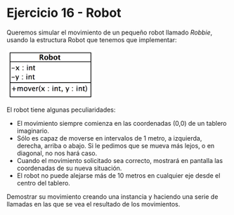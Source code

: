 # Ejercicio 16 - Robot

Queremos simular el movimiento de un pequeño robot llamado *Robbie*, usando la estructura Robot que tenemos que implementar:

<img src="robot.png" width="200" />

El robot tiene algunas peculiaridades:

- El movimiento siempre comienza en las coordenadas (0,0) de un tablero imaginario.
- Sólo es capaz de moverse en intervalos de 1 metro, a izquierda, derecha, arriba o abajo. Si le pedimos que se mueva más lejos, o en diagonal, no nos hará caso.
- Cuando el movimiento solicitado sea correcto, mostrará en pantalla las coordenadas de su nueva situación.
- El robot no puede alejarse más de 10 metros en cualquier eje desde el centro del tablero.

Demostrar su movimiento creando una instancia y haciendo una serie de llamadas en las que se vea el resultado de los movimientos.
